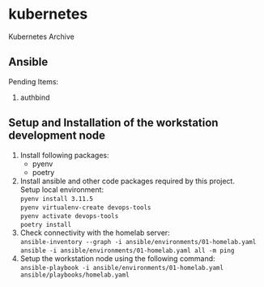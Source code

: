 # kubernetes
Kubernetes Archive


## Ansible
Pending Items:
1. authbind

## Setup and Installation of the workstation development node
1. Install following packages:
    - pyenv
    - poetry
1. Install ansible and other code packages required by this project.<br>
Setup local environment:<br>
        `pyenv install 3.11.5`<br>
        `pyenv virtualenv-create devops-tools`<br>
        `pyenv activate devops-tools`<br>
        `poetry install`<br>
1. Check connectivity with the homelab server:<br>
`ansible-inventory --graph -i ansible/environments/01-homelab.yaml`<br>
`ansible -i ansible/environments/01-homelab.yaml all -m ping`
1. Setup the workstation node using the following command:<br>
`ansible-playbook -i ansible/environments/01-homelab.yaml ansible/playbooks/homelab.yaml`
